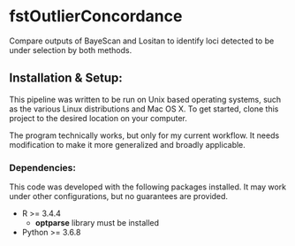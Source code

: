 # fstOutlierConcordance
Compare outputs of BayeScan and Lositan to identify loci detected to be under selection by both methods.

## Installation & Setup:

This pipeline was written to be run on Unix based operating systems, such as the various Linux distributions and Mac OS X.  To get started, clone this project to the desired location on your computer.

The program technically works, but only for my current workflow. It needs modification to make it more generalized and broadly applicable.

### Dependencies:
This code was developed with the following packages installed. It may work under other configurations, but no guarantees are provided.
* R >= 3.4.4
  * **optparse** library must be installed
* Python >= 3.6.8
